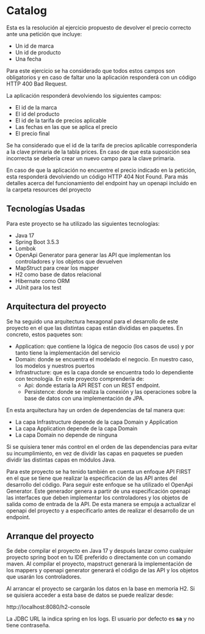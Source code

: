 # Catalog

Esta es la resolución al ejercicio propuesto de devolver el precio correcto ante una petición que incluye:
- Un id de marca
- Un id de producto
- Una fecha

Para este ejercicio se ha considerado que todos estos campos son obligatorios y en caso de faltar uno la aplicación responderá
con un código HTTP 400 Bad Request.

La aplicación responderá devolviendo los siguientes campos:
- El id de la marca
- El id del producto
- El id de la tarifa de precios aplicable
- Las fechas en las que se aplica el precio
- El precio final

Se ha considerado que el id de la tarifa de precios aplicable correspondería a la clave primaria de la tabla prices. En caso 
de que esta suposición sea incorrecta se debería crear un nuevo campo para la clave primaria.

En caso de que la aplicación no encuentre el precio indicado en la petición, esta responderá devolviendo un código HTTP
404 Not Found. Para más detalles acerca del funcionamiento del endpoint hay un openapi incluido en la carpeta resources del proyecto

## Tecnologías Usadas
Para este proyecto se ha utilizado las siguientes tecnologías:
- Java 17
- Spring Boot 3.5.3
- Lombok
- OpenApi Generator para generar las API que implementan los controladores y los objetos que devuelven
- MapStruct para crear los mapper
- H2 como base de datos relacional
- Hibernate como ORM
- JUnit para los test

## Arquitectura del proyecto
Se ha seguido una arquitectura hexagonal para el desarrollo de este proyecto en el que las distintas capas están divididas en paquetes. 
En concreto, estos paquetes son:
- Application: que contiene la lógica de negocio (los casos de uso) y por tanto tiene la implementación del servicio
- Domain: donde se encuentra el modelado el negocio. En nuestro caso, los modelos y nuestros puertos
- Infrastructure: que es la capa donde se encuentra todo lo dependiente con tecnología. En este proyecto comprendería de:
  - Api: donde estaría la API REST con un REST endpoint. 
  - Persistence: donde se realiza la conexión y las operaciones sobre la base de datos con una implementación de JPA.

En esta arquitectura hay un orden de dependencias de tal manera que:
- La capa Infrastructure depende de la capa Domain y Application
- La capa Application depende de la capa Domain
- La capa Domain no depende de ninguna

Si se quisiera tener más control en el orden de las dependencias para evitar su incumplimiento, en vez de dividir las 
capas en paquetes se pueden dividir las distintas capas en módulos Java. 

Para este proyecto se ha tenido también en cuenta un enfoque API FIRST en el que se tiene que realizar la especificación de las
API antes del desarrollo del código. Para seguir este enfoque se ha utilizado el OpenApi Generator. Este generador genera a partir 
de una especificación openapi las interfaces que deben implementar los controladores y los objetos de salida como de entrada de la API.
De esta manera se empuja a actualizar el openapi del proyecto y a especificarlo antes de realizar el desarrollo de un endpoint.

## Arranque del proyecto
Se debe compilar el proyecto en Java 17 y después lanzar como cualquier proyecto spring boot en tu IDE preferido o 
directamente con un comando maven. Al compilar el proyecto, mapstruct generará la implementación de los mappers y openapi
generator generará el código de las API y los objetos que usarán los controladores. 

Al arrancar el proyecto se cargarán los datos en la base en memoria H2. Si se quisiera acceder a esta base de datos se puede realizar desde:

http://localhost:8080/h2-console

La JDBC URL la indica spring en los logs. El usuario por defecto es **sa** y no tiene contraseña.
